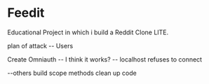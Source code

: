 # Feedit
Educational Project in which i build a Reddit Clone LITE.

plan of attack -- Users

Create Omniauth -- I think it works? -- localhost refuses to connect

--others
build scope methods
clean up code

